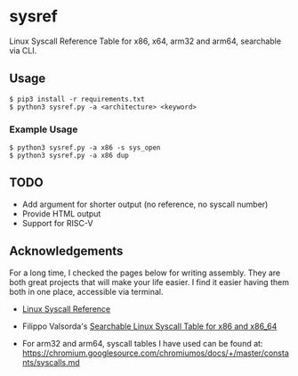 # sysref
Linux Syscall Reference Table for x86, x64, arm32 and arm64, searchable via CLI.


## Usage
```
$ pip3 install -r requirements.txt
$ python3 sysref.py -a <architecture> <keyword>
```

### Example Usage
```
$ python3 sysref.py -a x86 -s sys_open
$ python3 sysref.py -a x86 dup
```

## TODO
- Add argument for shorter output (no reference, no syscall number)
- Provide HTML output
- Support for RISC-V

## Acknowledgements
For a long time, I checked the pages below for writing assembly. They are both great projects that will make your life
easier. I find it easier having them both in one place, accessible via terminal.
- [Linux Syscall Reference](https://syscalls.kernelgrok.com)
- Filippo Valsorda's [Searchable Linux Syscall Table for x86 and x86_64](https://filippo.io/linux-syscall-table/)

- For arm32 and arm64, syscall tables I have used can be found at: https://chromium.googlesource.com/chromiumos/docs/+/master/constants/syscalls.md
